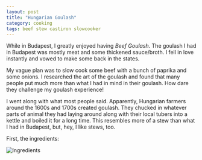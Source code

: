```yaml
---
layout: post
title: "Hungarian Goulash"
category: cooking
tags: beef stew castiron slowcooker
---
```


While in Budapest, I greatly enjoyed having _Beef Goulash_. The goulash I had
in Budapest was mostly meat and some thickened sauce/broth. I fell in love
instantly and vowed to make some back in the states.

My vague plan was to slow cook some beef with a bunch of paprika and some
onions. I researched the art of the goulash and found that many people put much
more than what I had in mind in their goulash. How dare they challenge my
goulash experience!

I went along with what most people said. Apparently, Hungarian farmers around
the 1600s and 1700s created goulash. They chucked in whatever parts of animal
they had laying around along with their local tubers into a kettle and boiled
it for a long time. This resembles more of a stew than what I had in Budapest,
but, hey, I like stews, too.

First, the ingredients: 

![Ingredients]({{site.url}}/images/goulash_ingredients.jpg "Ingredients")
